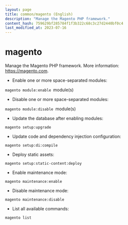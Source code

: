 ```yaml
---
layout: page
title: common/magento (English)
description: "Manage the Magento PHP framework."
content_hash: 759629bf285784f1f3b322c68c3c27d2440bf0c4
last_modified_at: 2023-07-16
---
```

# magento

Manage the Magento PHP framework.
More information: <https://magento.com>.

- Enable one or more space-separated modules:

`magento module:enable `<span class="tldr-var badge badge-pill bg-dark-lm bg-white-dm text-white-lm text-dark-dm font-weight-bold">module(s)</span>

- Disable one or more space-separated modules:

`magento module:disable `<span class="tldr-var badge badge-pill bg-dark-lm bg-white-dm text-white-lm text-dark-dm font-weight-bold">module(s)</span>

- Update the database after enabling modules:

`magento setup:upgrade`

- Update code and dependency injection configuration:

`magento setup:di:compile`

- Deploy static assets:

`magento setup:static-content:deploy`

- Enable maintenance mode:

`magento maintenance:enable`

- Disable maintenance mode:

`magento maintenance:disable`

- List all available commands:

`magento list`
